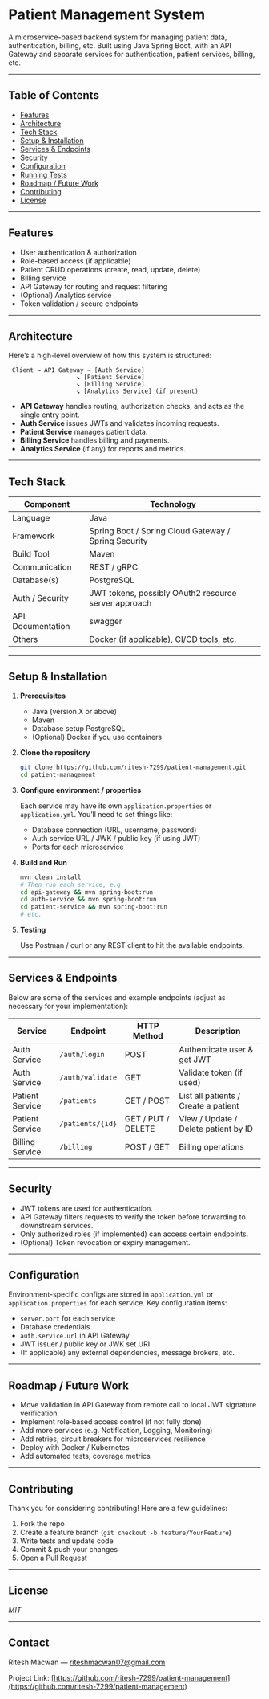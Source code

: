 # Patient Management System

A microservice-based backend system for managing patient data, authentication, billing, etc. Built using Java Spring Boot, with an API Gateway and separate services for authentication, patient services, billing, etc.

---

## Table of Contents

- [Features](#features)  
- [Architecture](#architecture)  
- [Tech Stack](#tech-stack)  
- [Setup & Installation](#setup--installation)  
- [Services & Endpoints](#services--endpoints)  
- [Security](#security)  
- [Configuration](#configuration)  
- [Running Tests](#running-tests)  
- [Roadmap / Future Work](#roadmap--future-work)  
- [Contributing](#contributing)  
- [License](#license)

---

## Features

- User authentication & authorization  
- Role-based access (if applicable)  
- Patient CRUD operations (create, read, update, delete)  
- Billing service  
- API Gateway for routing and request filtering  
- (Optional) Analytics service  
- Token validation / secure endpoints

---

## Architecture

Here’s a high-level overview of how this system is structured:

```
 Client → API Gateway → [Auth Service]  
                   ↘ [Patient Service]  
                   ↘ [Billing Service]  
                   ↘ [Analytics Service] (if present)
```

- **API Gateway** handles routing, authorization checks, and acts as the single entry point.  
- **Auth Service** issues JWTs and validates incoming requests.  
- **Patient Service** manages patient data.  
- **Billing Service** handles billing and payments.  
- **Analytics Service** (if any) for reports and metrics.  

---

## Tech Stack

| Component | Technology |
|-----------|------------|
| Language | Java |
| Framework | Spring Boot / Spring Cloud Gateway / Spring Security |
| Build Tool | Maven |
| Communication | REST / gRPC |
| Database(s) | PostgreSQL |
| Auth / Security | JWT tokens, possibly OAuth2 resource server approach |
| API Documentation | swagger |
| Others | Docker (if applicable), CI/CD tools, etc. |

---

## Setup & Installation

1. **Prerequisites**  
   - Java (version X or above)  
   - Maven  
   - Database setup PostgreSQL  
   - (Optional) Docker if you use containers  

2. **Clone the repository**

   ```bash
   git clone https://github.com/ritesh-7299/patient-management.git
   cd patient-management
   ```

3. **Configure environment / properties**

   Each service may have its own `application.properties` or `application.yml`. You’ll need to set things like:

   - Database connection (URL, username, password)  
   - Auth service URL / JWK / public key (if using JWT)  
   - Ports for each microservice  

4. **Build and Run**

   ```bash
   mvn clean install
   # Then run each service, e.g.
   cd api-gateway && mvn spring-boot:run  
   cd auth-service && mvn spring-boot:run  
   cd patient-service && mvn spring-boot:run  
   # etc.
   ```

5. **Testing**

   Use Postman / curl or any REST client to hit the available endpoints.

---

## Services & Endpoints

Below are some of the services and example endpoints (adjust as necessary for your implementation):

| Service | Endpoint | HTTP Method | Description |
|---------|----------|-------------|-------------|
| Auth Service | `/auth/login` | POST | Authenticate user & get JWT |
| Auth Service | `/auth/validate` | GET | Validate token (if used) |
| Patient Service | `/patients` | GET / POST | List all patients / Create a patient |
| Patient Service | `/patients/{id}` | GET / PUT / DELETE | View / Update / Delete patient by ID |
| Billing Service | `/billing` | POST / GET | Billing operations |

---

## Security

- JWT tokens are used for authentication.  
- API Gateway filters requests to verify the token before forwarding to downstream services.  
- Only authorized roles (if implemented) can access certain endpoints.  
- (Optional) Token revocation or expiry management.

---

## Configuration

Environment-specific configs are stored in `application.yml` or `application.properties` for each service. Key configuration items:

- `server.port` for each service  
- Database credentials  
- `auth.service.url` in API Gateway  
- JWT issuer / public key or JWK set URI  
- (If applicable) any external dependencies, message brokers, etc.


---

## Roadmap / Future Work

- Move validation in API Gateway from remote call to local JWT signature verification  
- Implement role‐based access control (if not fully done)  
- Add more services (e.g. Notification, Logging, Monitoring)  
- Add retries, circuit breakers for microservices resilience  
- Deploy with Docker / Kubernetes  
- Add automated tests, coverage metrics  

---

## Contributing

Thank you for considering contributing! Here are a few guidelines:

1. Fork the repo  
2. Create a feature branch (`git checkout -b feature/YourFeature`)  
3. Write tests and update code  
4. Commit & push your changes  
5. Open a Pull Request  

---

## License

*MIT*

---

## Contact

Ritesh Macwan — riteshmacwan07@gmail.com  

Project Link: [https://github.com/ritesh-7299/patient-management](https://github.com/ritesh-7299/patient-management)

